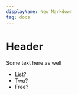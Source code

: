 ```yaml
---
displayName: New Markdown
tag: docs
---
```


# Header

Some text here as well

 - List?
 - Two?
 - Free?